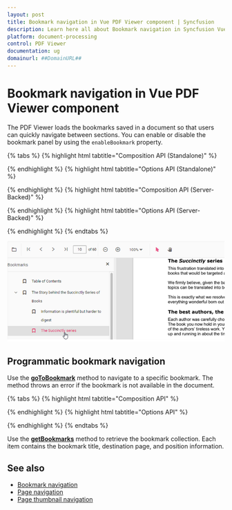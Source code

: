 ```yaml
---
layout: post
title: Bookmark navigation in Vue PDF Viewer component | Syncfusion
description: Learn here all about Bookmark navigation in Syncfusion Vue PDF Viewer component of Syncfusion Essential JS 2 and more.
platform: document-processing
control: PDF Viewer
documentation: ug
domainurl: ##DomainURL##
---
```


# Bookmark navigation in Vue PDF Viewer component

The PDF Viewer loads the bookmarks saved in a document so that users can quickly navigate between sections. You can enable or disable the bookmark panel by using the `enableBookmark` property.

{% tabs %}
{% highlight html tabtitle="Composition API (Standalone)" %}

<template>
  <div id="app">
    <ejs-pdfviewer
      id="pdfViewer"
      :documentPath="documentPath"
      :resourceUrl="resourceUrl"
      :enableBookmark="true"
    ></ejs-pdfviewer>
  </div>
</template>

<script setup>
import {
  PdfViewerComponent as EjsPdfviewer,
  Toolbar,
  Magnification,
  Navigation,
  LinkAnnotation,
  BookmarkView,
  Annotation,
  ThumbnailView,
  Print,
  TextSelection,
  TextSearch
} from '@syncfusion/ej2-vue-pdfviewer';
import { provide } from 'vue';

const documentPath = 'https://cdn.syncfusion.com/content/pdf/pdf-succinctly.pdf';
const resourceUrl = 'https://cdn.syncfusion.com/ej2/31.2.2/dist/ej2-pdfviewer-lib';

provide('PdfViewer', [
  Toolbar,
  Magnification,
  Navigation,
  LinkAnnotation,
  BookmarkView,
  Annotation,
  ThumbnailView,
  Print,
  TextSelection,
  TextSearch
]);
</script>

{% endhighlight %}
{% highlight html tabtitle="Options API (Standalone)" %}

<template>
  <div id="app">
    <ejs-pdfviewer
      id="pdfViewer"
      :documentPath="documentPath"
      :resourceUrl="resourceUrl"
      :enableBookmark="true"
    ></ejs-pdfviewer>
  </div>
</template>

<script>
import {
  PdfViewerComponent,
  Toolbar,
  Magnification,
  Navigation,
  LinkAnnotation,
  BookmarkView,
  Annotation,
  ThumbnailView,
  Print,
  TextSelection,
  TextSearch
} from '@syncfusion/ej2-vue-pdfviewer';

export default {
  name: 'App',
  components: {
    'ejs-pdfviewer': PdfViewerComponent
  },
  data() {
    return {
      documentPath: 'https://cdn.syncfusion.com/content/pdf/pdf-succinctly.pdf',
      resourceUrl: 'https://cdn.syncfusion.com/ej2/31.2.2/dist/ej2-pdfviewer-lib'
    };
  },
  provide: {
    PdfViewer: [
      Toolbar,
      Magnification,
      Navigation,
      LinkAnnotation,
      BookmarkView,
      Annotation,
      ThumbnailView,
      Print,
      TextSelection,
      TextSearch
    ]
  }
};
</script>

{% endhighlight %}
{% highlight html tabtitle="Composition API (Server-Backed)" %}

<template>
  <div id="app">
    <ejs-pdfviewer
      id="pdfViewer"
      :serviceUrl="serviceUrl"
      :documentPath="documentPath"
      :enableBookmark="true"
    ></ejs-pdfviewer>
  </div>
</template>

<script setup>
import {
  PdfViewerComponent as EjsPdfviewer,
  Toolbar,
  Magnification,
  Navigation,
  LinkAnnotation,
  BookmarkView,
  Annotation,
  ThumbnailView,
  Print,
  TextSelection,
  TextSearch
} from '@syncfusion/ej2-vue-pdfviewer';
import { provide } from 'vue';

const serviceUrl = 'https://document.syncfusion.com/web-services/pdf-viewer/api/pdfviewer';
const documentPath = 'https://cdn.syncfusion.com/content/pdf/pdf-succinctly.pdf';

provide('PdfViewer', [
  Toolbar,
  Magnification,
  Navigation,
  LinkAnnotation,
  BookmarkView,
  Annotation,
  ThumbnailView,
  Print,
  TextSelection,
  TextSearch
]);
</script>

{% endhighlight %}
{% highlight html tabtitle="Options API (Server-Backed)" %}

<template>
  <div id="app">
    <ejs-pdfviewer
      id="pdfViewer"
      :serviceUrl="serviceUrl"
      :documentPath="documentPath"
      :enableBookmark="true"
    ></ejs-pdfviewer>
  </div>
</template>

<script>
import {
  PdfViewerComponent,
  Toolbar,
  Magnification,
  Navigation,
  LinkAnnotation,
  BookmarkView,
  Annotation,
  ThumbnailView,
  Print,
  TextSelection,
  TextSearch
} from '@syncfusion/ej2-vue-pdfviewer';

export default {
  name: 'App',
  components: {
    'ejs-pdfviewer': PdfViewerComponent
  },
  data() {
    return {
      serviceUrl: 'https://document.syncfusion.com/web-services/pdf-viewer/api/pdfviewer',
      documentPath: 'https://cdn.syncfusion.com/content/pdf/pdf-succinctly.pdf'
    };
  },
  provide: {
    PdfViewer: [
      Toolbar,
      Magnification,
      Navigation,
      LinkAnnotation,
      BookmarkView,
      Annotation,
      ThumbnailView,
      Print,
      TextSelection,
      TextSearch
    ]
  }
};
</script>

{% endhighlight %}
{% endtabs %}

![PDF Viewer bookmark panel](../images/bookmark.png)

## Programmatic bookmark navigation

Use the [**goToBookmark**](https://ej2.syncfusion.com/vue/documentation/api/pdfviewer/bookmark/#gotobookmark) method to navigate to a specific bookmark. The method throws an error if the bookmark is not available in the document.

{% tabs %}
{% highlight html tabtitle="Composition API" %}

<template>
  <div>
    <button @click="goToBookmark">Go to bookmark</button>
    <button @click="getBookmarks">List bookmarks</button>
    <ejs-pdfviewer
      id="pdfViewer"
      ref="pdfViewer"
      :documentPath="documentPath"
      :resourceUrl="resourceUrl"
      :enableBookmark="true"
    ></ejs-pdfviewer>
  </div>
</template>

<script setup>
import {
  PdfViewerComponent as EjsPdfviewer,
  Toolbar,
  Magnification,
  Navigation,
  LinkAnnotation,
  BookmarkView,
  Annotation,
  ThumbnailView,
  Print,
  TextSelection,
  TextSearch
} from '@syncfusion/ej2-vue-pdfviewer';
import { provide, ref } from 'vue';

const pdfViewer = ref(null);
const documentPath = 'https://cdn.syncfusion.com/content/pdf/pdf-succinctly.pdf';
const resourceUrl = 'https://cdn.syncfusion.com/ej2/31.2.2/dist/ej2-pdfviewer-lib';

provide('PdfViewer', [
  Toolbar,
  Magnification,
  Navigation,
  LinkAnnotation,
  BookmarkView,
  Annotation,
  ThumbnailView,
  Print,
  TextSelection,
  TextSearch
]);

const goToBookmark = () => {
  pdfViewer.value.ej2Instances.bookmark.goToBookmark(1, 0);
};

const getBookmarks = () => {
  const bookmarks = pdfViewer.value.ej2Instances.bookmark.getBookmarks();
  console.log(bookmarks);
};
</script>

{% endhighlight %}
{% highlight html tabtitle="Options API" %}

<template>
  <div>
    <button @click="goToBookmark">Go to bookmark</button>
    <button @click="getBookmarks">List bookmarks</button>
    <ejs-pdfviewer
      id="pdfViewer"
      ref="pdfViewer"
      :documentPath="documentPath"
      :resourceUrl="resourceUrl"
      :enableBookmark="true"
    ></ejs-pdfviewer>
  </div>
</template>

<script>
import {
  PdfViewerComponent,
  Toolbar,
  Magnification,
  Navigation,
  LinkAnnotation,
  BookmarkView,
  Annotation,
  ThumbnailView,
  Print,
  TextSelection,
  TextSearch
} from '@syncfusion/ej2-vue-pdfviewer';

export default {
  name: 'App',
  components: {
    'ejs-pdfviewer': PdfViewerComponent
  },
  data() {
    return {
      documentPath: 'https://cdn.syncfusion.com/content/pdf/pdf-succinctly.pdf',
      resourceUrl: 'https://cdn.syncfusion.com/ej2/31.2.2/dist/ej2-pdfviewer-lib'
    };
  },
  provide: {
    PdfViewer: [
      Toolbar,
      Magnification,
      Navigation,
      LinkAnnotation,
      BookmarkView,
      Annotation,
      ThumbnailView,
      Print,
      TextSelection,
      TextSearch
    ]
  },
  methods: {
    goToBookmark() {
      this.$refs.pdfViewer.ej2Instances.bookmark.goToBookmark(1, 0);
    },
    getBookmarks() {
      const bookmarks = this.$refs.pdfViewer.ej2Instances.bookmark.getBookmarks();
      console.log(bookmarks);
    }
  }
};
</script>

{% endhighlight %}
{% endtabs %}

Use the [**getBookmarks**](https://ej2.syncfusion.com/vue/documentation/api/pdfviewer/bookmark/#getbookmarks) method to retrieve the bookmark collection. Each item contains the bookmark title, destination page, and position information.

## See also

- [Bookmark navigation](https://help.syncfusion.com/document-processing/pdf/pdf-viewer/vue/interactive-pdf-navigation/bookmark-navigation/)
- [Page navigation](https://help.syncfusion.com/document-processing/pdf/pdf-viewer/vue/interactive-pdf-navigation/page-navigation/)
- [Page thumbnail navigation](https://help.syncfusion.com/document-processing/pdf/pdf-viewer/vue/interactive-pdf-navigation/page-thumbnail-navigation/)


